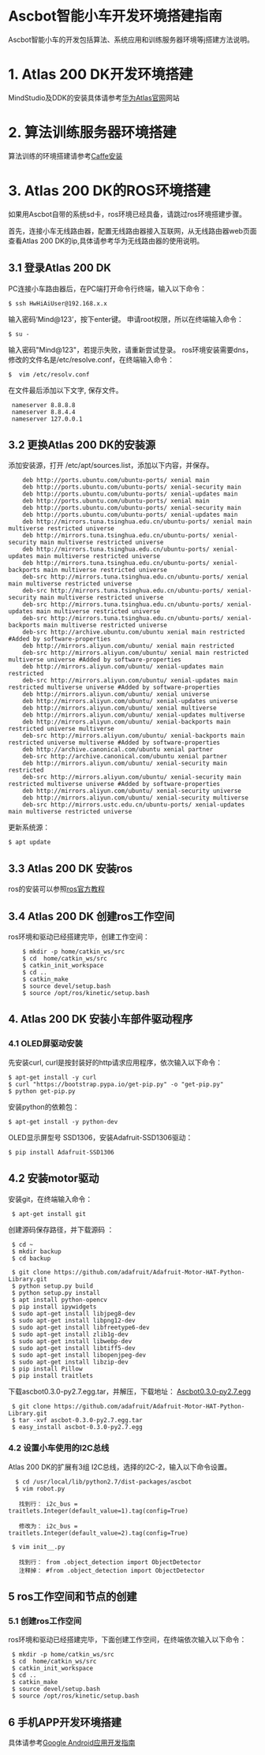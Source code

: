 # Ascbot智能小车开发环境搭建指南	



Ascbot智能小车的开发包括算法、系统应用和训练服务器环境等j搭建方法说明。



# 1. Atlas 200 DK开发环境搭建
MindStudio及DDK的安装具体请参考[华为Atlas官网](https://ascend.huawei.com/doc/Atlas200DK/1.3.0.0/zh/zh-cn_topic_0178961797.html)网站



# 2. 算法训练服务器环境搭建

算法训练的环境搭建请参考[Caffe安装](https://github.com/holzers/caffe-ssd/blob/master/docs/installation.md) 



# 3. Atlas 200 DK的ROS环境搭建

如果用Ascbot自带的系统sd卡，ros环境已经具备，请跳过ros环境搭建步骤。

首先，连接小车无线路由器，配置无线路由器接入互联网，从无线路由器web页面查看Atlas 200 DK的ip,具体请参考华为无线路由器的使用说明。



## 3.1 登录Atlas 200 DK

PC连接小车路由器后，在PC端打开命令行终端，输入以下命令：

```
$ ssh HwHiAiUser@192.168.x.x
```

输入密码‘Mind@123’，按下enter键。 
申请root权限，所以在终端输入命令：

```
$ su -
```
输入密码"Mind@123"，若提示失败，请重新尝试登录。 
 ros环境安装需要dns，修改的文件名是/etc/resolve.conf，在终端输入命令：

```
$  vim /etc/resolv.conf 
```
在文件最后添加以下文字, 保存文件。
```
 nameserver 8.8.8.8
 nameserver 8.8.4.4
 nameserver 127.0.0.1
```


## 3.2 更换Atlas 200 DK的安装源
添加安装源，打开 /etc/apt/sources.list，添加以下内容，并保存。

        deb http://ports.ubuntu.com/ubuntu-ports/ xenial main
        deb http://ports.ubuntu.com/ubuntu-ports/ xenial-security main
        deb http://ports.ubuntu.com/ubuntu-ports/ xenial-updates main
        deb http://ports.ubuntu.com/ubuntu-ports/ xenial main
        deb http://ports.ubuntu.com/ubuntu-ports/ xenial-security main
        deb http://ports.ubuntu.com/ubuntu-ports/ xenial-updates main
        deb http://mirrors.tuna.tsinghua.edu.cn/ubuntu-ports/ xenial main multiverse restricted universe
        deb http://mirrors.tuna.tsinghua.edu.cn/ubuntu-ports/ xenial-security main multiverse restricted universe
        deb http://mirrors.tuna.tsinghua.edu.cn/ubuntu-ports/ xenial-updates main multiverse restricted universe
        deb http://mirrors.tuna.tsinghua.edu.cn/ubuntu-ports/ xenial-backports main multiverse restricted universe
        deb-src http://mirrors.tuna.tsinghua.edu.cn/ubuntu-ports/ xenial main multiverse restricted universe
        deb-src http://mirrors.tuna.tsinghua.edu.cn/ubuntu-ports/ xenial-security main multiverse restricted universe
        deb-src http://mirrors.tuna.tsinghua.edu.cn/ubuntu-ports/ xenial-updates main multiverse restricted universe
        deb-src http://mirrors.tuna.tsinghua.edu.cn/ubuntu-ports/ xenial-backports main multiverse restricted universe
        deb-src http://archive.ubuntu.com/ubuntu xenial main restricted #Added by software-properties
        deb http://mirrors.aliyun.com/ubuntu/ xenial main restricted
        deb-src http://mirrors.aliyun.com/ubuntu/ xenial main restricted multiverse universe #Added by software-properties
        deb http://mirrors.aliyun.com/ubuntu/ xenial-updates main restricted
        deb-src http://mirrors.aliyun.com/ubuntu/ xenial-updates main restricted multiverse universe #Added by software-properties
        deb http://mirrors.aliyun.com/ubuntu/ xenial universe
        deb http://mirrors.aliyun.com/ubuntu/ xenial-updates universe
        deb http://mirrors.aliyun.com/ubuntu/ xenial multiverse
        deb http://mirrors.aliyun.com/ubuntu/ xenial-updates multiverse
        deb http://mirrors.aliyun.com/ubuntu/ xenial-backports main restricted universe multiverse
        deb-src http://mirrors.aliyun.com/ubuntu/ xenial-backports main restricted universe multiverse #Added by software-properties
        deb http://archive.canonical.com/ubuntu xenial partner
        deb-src http://archive.canonical.com/ubuntu xenial partner
        deb http://mirrors.aliyun.com/ubuntu/ xenial-security main restricted
        deb-src http://mirrors.aliyun.com/ubuntu/ xenial-security main restricted multiverse universe #Added by software-properties
        deb http://mirrors.aliyun.com/ubuntu/ xenial-security universe
        deb http://mirrors.aliyun.com/ubuntu/ xenial-security multiverse
        deb-src http://mirrors.ustc.edu.cn/ubuntu-ports/ xenial-updates main multiverse restricted universe 
更新系统源： 

```apt update
$ apt update
```



## 3.3 Atlas 200 DK 安装ros

ros的安装可以参照[ros官方教程](wiki.ros.org/kinetic/Installation/Ubuntu)



## 3.4 Atlas 200 DK  创建ros工作空间

ros环境和驱动已经搭建完毕，创建工作空间：

```
    $ mkdir -p home/catkin_ws/src
    $ cd  home/catkin_ws/src
    $ catkin_init_workspace
    $ cd ..
    $ catkin_make
    $ source devel/setup.bash
    $ source /opt/ros/kinetic/setup.bash
```



## 4. Atlas 200 DK 安装小车部件驱动程序
### 4.1 OLED屏驱动安装
先安装curl, curl是按封装好的http请求应用程序，依次输入以下命令：

```
$ apt-get install -y curl
$ curl "https://bootstrap.pypa.io/get-pip.py" -o "get-pip.py"
$ python get-pip.py
```
安装python的依赖包：

```
$ apt-get install -y python-dev
```

OLED显示屏型号 SSD1306，安装Adafruit-SSD1306驱动：

``` $ pip install Adafruit-SSD1306
$ pip install Adafruit-SSD1306
```



## 4.2 安装motor驱动

安装git，在终端输入命令：

~~~$ apt-get install git
 $ apt-get install git
~~~

创建源码保存路径，并下载源码 ：

```
 $ cd ~
 $ mkdir backup
 $ cd backup
```
~~~
 $ git clone https://github.com/adafruit/Adafruit-Motor-HAT-Python-Library.git
 $ python setup.py build
 $ python setup.py install
 $ apt install python-opencv
 $ pip install ipywidgets
 $ sudo apt-get install libjpeg8-dev
 $ sudo apt-get install libpng12-dev
 $ sudo apt-get install libfreetype6-dev
 $ sudo apt-get install zlib1g-dev
 $ sudo apt-get install libwebp-dev
 $ sudo apt-get install libtiff5-dev
 $ sudo apt-get install libopenjpeg-dev
 $ sudo apt-get install libzip-dev
 $ pip install Pillow
 $ pip install traitlets
~~~



下载ascbot0.3.0-py2.7.egg.tar，并解压，下载地址：  [Ascbot0.3.0-py2.7.egg](https://gitee.com/Atlas200DK/Ascbot/raw/master/Release/ascbot-0.3.0-py2.7.egg.tar) 

```
 $ git clone https://github.com/adafruit/Adafruit-Motor-HAT-Python-Library.git
 $ tar -xvf ascbot-0.3.0-py2.7.egg.tar
 $ easy_install ascbot-0.3.0-py2.7.egg                  
```
### 4.2   设置小车使用的I2C总线
Atlas 200 DK的扩展有3组 I2C总线，选择的I2C-2，输入以下命令设置。

      $ cd /usr/local/lib/python2.7/dist-packages/ascbot
      $ vim robot.py
~~~
   找到行： i2c_bus = traitlets.Integer(default_value=1).tag(config=True)

   修改为： i2c_bus = traitlets.Integer(default_value=2).tag(config=True)
~~~

~~~
 $ vim init__.py
~~~

~~~
   找到行： from .object_detection import ObjectDetector 
   注释掉： #from .object_detection import ObjectDetector                
~~~

## 5  ros工作空间和节点的创建
### 5.1  	创建ros工作空间
ros环境和驱动已经搭建完毕，下面创建工作空间，在终端依次输入以下命令：

     $ mkdir -p home/catkin_ws/src
     $ cd  home/catkin_ws/src
     $ catkin_init_workspace
     $ cd ..
     $ catkin_make
     $ source devel/setup.bash
     $ source /opt/ros/kinetic/setup.bash

## 6 手机APP开发环境搭建

具体请参考[Google Android应用开发指南](https://developer.android.google.cn)











